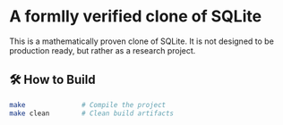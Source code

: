 # A formlly verified clone of SQLite
This is a mathematically proven clone of SQLite. It is not designed to be production ready, but rather as a research project.

## 🛠 How to Build

```sh
make              # Compile the project
make clean        # Clean build artifacts
